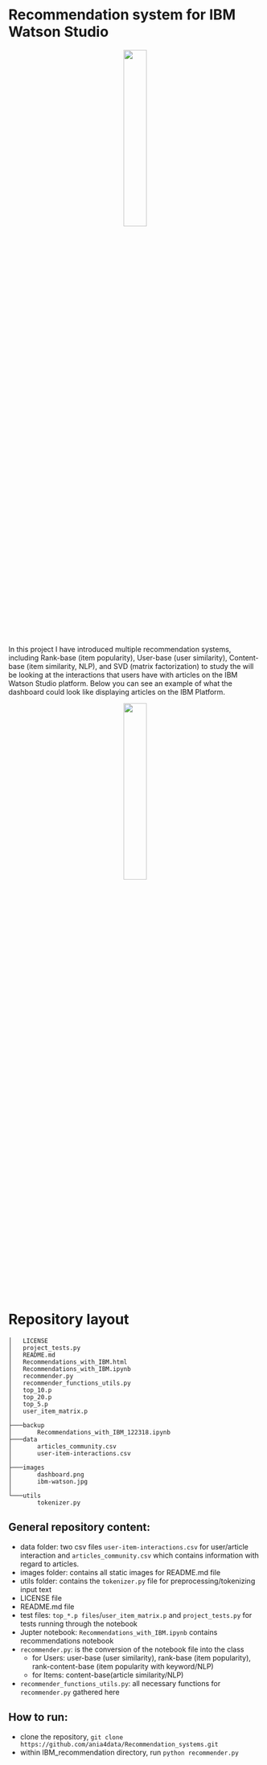 # Recommendation system for IBM Watson Studio

<p align="center"> 
<img src="https://github.com/ania4data/Recommendation_systems/blob/master/IBM_recommendation/images/ibm-watson.jpg", style="width:30%">
</p>      

In this project I have introduced multiple recommendation systems, including Rank-base (item popularity), User-base (user similarity), Content-base (item similarity, NLP), and SVD (matrix factorization) to study the will be looking at the interactions that users have with articles on the IBM Watson Studio platform. Below you can see an example of what the dashboard could look like displaying articles on the IBM Platform.

<p align="center"> 
<img src="https://github.com/ania4data/Recommendation_systems/blob/master/IBM_recommendation/images/dashboard.png", style="width:30%">
</p>

# Repository layout

```
│   LICENSE
│   project_tests.py
│   README.md
│   Recommendations_with_IBM.html
│   Recommendations_with_IBM.ipynb
│   recommender.py
│   recommender_functions_utils.py
│   top_10.p
│   top_20.p
│   top_5.p
│   user_item_matrix.p
│
├───backup
│       Recommendations_with_IBM_122318.ipynb
├───data
│       articles_community.csv
│       user-item-interactions.csv
│
├───images
│       dashboard.png
│       ibm-watson.jpg
│
└───utils
        tokenizer.py

```
## General repository content:

- data folder: two csv files `user-item-interactions.csv` for user/article interaction and `articles_community.csv` which contains information with regard to articles.
- images folder: contains all static images for README.md file
- utils folder: contains the `tokenizer.py` file for preprocessing/tokenizing input text
- LICENSE file
- README.md file
- test files: `top_*.p files`/`user_item_matrix.p` and `project_tests.py` for tests running through the notebook
- Jupter notebook: `Recommendations_with_IBM.ipynb` contains recommendations notebook
- `recommender.py`: is the conversion of the notebook file into the class 
    - for Users: user-base (user similarity), rank-base (item popularity), rank-content-base (item popularity with keyword/NLP)
    - for Items: content-base(article similarity/NLP)
- `recommender_functions_utils.py`: all necessary functions for `recommender.py` gathered here

## How to run:

- clone the repository, `git clone https://github.com/ania4data/Recommendation_systems.git`
- within IBM_recommendation directory, run `python recommender.py`